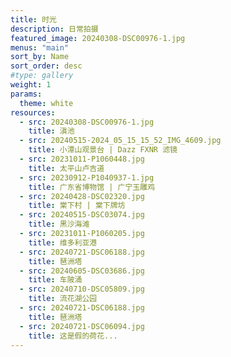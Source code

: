 ```yaml
---
title: 时光
description: 日常拍摄
featured_image: 20240308-DSC00976-1.jpg
menus: "main"
sort_by: Name
sort_order: desc
#type: gallery
weight: 1
params:
  theme: white
resources:
  - src: 20240308-DSC00976-1.jpg
    title: 滇池
  - src: 20240515-2024_05_15_15_52_IMG_4609.jpg
    title: 小潭山观景台 | Dazz FXNR 滤镜
  - src: 20231011-P1060448.jpg
    title: 太平山卢吉道
  - src: 20230912-P1040937-1.jpg
    title: 广东省博物馆 | 广宁玉雕鸡
  - src: 20240428-DSC02320.jpg
    title: 棠下村 | 棠下牌坊
  - src: 20240515-DSC03074.jpg
    title: 黑沙海滩
  - src: 20231011-P1060205.jpg
    title: 维多利亚港
  - src: 20240721-DSC06188.jpg
    title: 琶洲塔
  - src: 20240605-DSC03686.jpg
    title: 车陂涌
  - src: 20240710-DSC05809.jpg
    title: 流花湖公园
  - src: 20240721-DSC06188.jpg
    title: 琶洲塔
  - src: 20240721-DSC06094.jpg
    title: 这是假的荷花...
---
```

